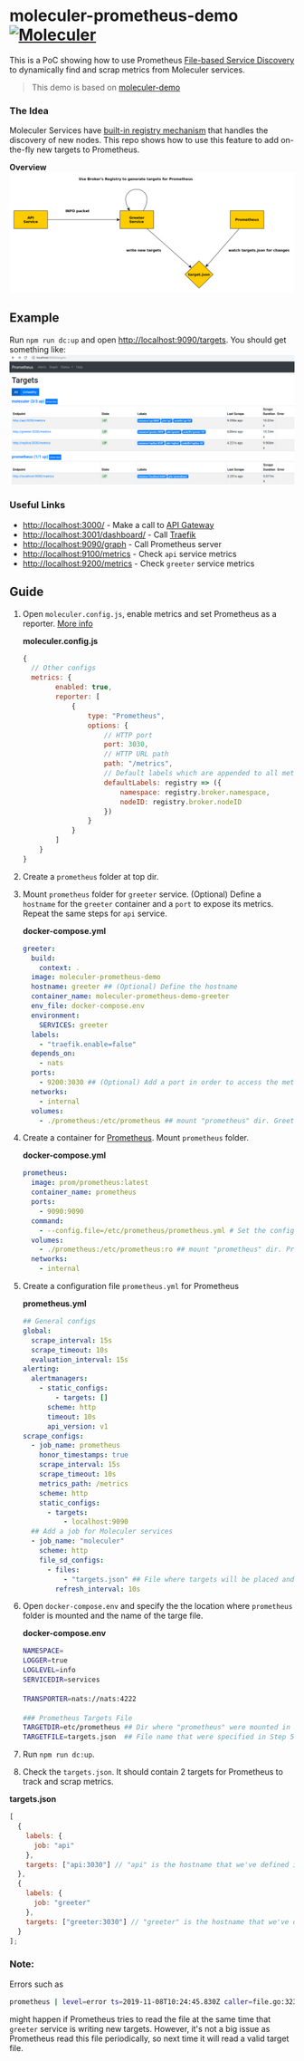 # moleculer-prometheus-demo [![Moleculer](https://badgen.net/badge/Powered%20by/Moleculer/0e83cd)](https://moleculer.services)

This is a PoC showing how to use Prometheus [File-based Service Discovery](https://prometheus.io/docs/guides/file-sd/) to dynamically find and scrap metrics from Moleculer services.

> This demo is based on [moleculer-demo](https://moleculer.services/docs/0.13/usage.html#Create-a-Moleculer-project)

### The Idea

Moleculer Services have [built-in registry mechanism](https://moleculer.services/docs/0.14/registry.html) that handles the discovery of new nodes. This repo shows how to use this feature to add on-the-fly new targets to Prometheus.

**Overview**
![image](media/overview.png)

## Example

Run `npm run dc:up` and open [http://localhost:9090/targets](http://localhost:9090/targets). You should get something like:
![image](media/prometheus.png)

### Useful Links

- [http://localhost:3000/](http://localhost:3000/) - Make a call to [API Gateway](https://moleculer.services/docs/0.14/moleculer-web.html)
- [http://localhost:3001/dashboard/](http://localhost:3001/dashboard/) - Call [Traefik](https://traefik.io/)
- [http://localhost:9090/graph](http://localhost:9090/graph) - Call Prometheus server
- [http://localhost:9100/metrics](http://localhost:9100/metrics) - Check `api` service metrics
- [http://localhost:9200/metrics](http://localhost:9100/metrics) - Check `greeter` service metrics

## Guide

1. Open `moleculer.config.js`, enable metrics and set Prometheus as a reporter. [More info](https://moleculer.services/docs/0.14/metrics.html#Prometheus)

   **moleculer.config.js**

   ```js
   {
     // Other configs
     metrics: {
           enabled: true,
           reporter: [
               {
                   type: "Prometheus",
                   options: {
                       // HTTP port
                       port: 3030,
                       // HTTP URL path
                       path: "/metrics",
                       // Default labels which are appended to all metrics labels
                       defaultLabels: registry => ({
                           namespace: registry.broker.namespace,
                           nodeID: registry.broker.nodeID
                       })
                   }
               }
           ]
       }
   }
   ```

2. Create a `prometheus` folder at top dir.

3. Mount `prometheus` folder for `greeter` service. (Optional) Define a `hostname` for the `greeter` container and a `port` to expose its metrics. Repeat the same steps for `api` service.

   **docker-compose.yml**

   ```yml
   greeter:
     build:
       context: .
     image: moleculer-prometheus-demo
     hostname: greeter ## (Optional) Define the hostname
     container_name: moleculer-prometheus-demo-greeter
     env_file: docker-compose.env
     environment:
       SERVICES: greeter
     labels:
       - "traefik.enable=false"
     depends_on:
       - nats
     ports:
       - 9200:3030 ## (Optional) Add a port in order to access the metrics
     networks:
       - internal
     volumes:
       - ./prometheus:/etc/prometheus ## mount "prometheus" dir. Greeter will write into this folder
   ```

4. Create a container for [Prometheus](https://prometheus.io/). Mount `prometheus` folder.

   **docker-compose.yml**

   ```yaml
   prometheus:
     image: prom/prometheus:latest
     container_name: prometheus
     ports:
       - 9090:9090
     command:
       - --config.file=/etc/prometheus/prometheus.yml # Set the configuration file
     volumes:
       - ./prometheus:/etc/prometheus:ro ## mount "prometheus" dir. Prometheus will read targets from here
     networks:
       - internal
   ```

5. Create a configuration file `prometheus.yml` for Prometheus

   **prometheus.yml**

   ```yml
   ## General configs
   global:
     scrape_interval: 15s
     scrape_timeout: 10s
     evaluation_interval: 15s
   alerting:
     alertmanagers:
       - static_configs:
           - targets: []
         scheme: http
         timeout: 10s
         api_version: v1
   scrape_configs:
     - job_name: prometheus
       honor_timestamps: true
       scrape_interval: 15s
       scrape_timeout: 10s
       metrics_path: /metrics
       scheme: http
       static_configs:
         - targets:
             - localhost:9090
     ## Add a job for Moleculer services
     - job_name: "moleculer"
       scheme: http
       file_sd_configs:
         - files:
             - "targets.json" ## File where targets will be placed and read.
           refresh_interval: 10s
   ```

6. Open `docker-compose.env` and specify the the location where `prometheus` folder is mounted and the name of the targe file.

   **docker-compose.env**

   ```bash
   NAMESPACE=
   LOGGER=true
   LOGLEVEL=info
   SERVICEDIR=services

   TRANSPORTER=nats://nats:4222

   ### Prometheus Targets File
   TARGETDIR=etc/prometheus ## Dir where "prometheus" were mounted in Steps 3. and 4.
   TARGETFILE=targets.json  ## File name that were specified in Step 5.

   ```

7. Run `npm run dc:up`.

8. Check the `targets.json`. It should contain 2 targets for Prometheus to track and scrap metrics.

**targets.json**

```js
[
  {
    labels: {
      job: "api"
    },
    targets: ["api:3030"] // "api" is the hostname that we've defined in docker-compose.yml
  },
  {
    labels: {
      job: "greeter"
    },
    targets: ["greeter:3030"] // "greeter" is the hostname that we've defined in docker-compose.yml
  }
];
```

### Note:

Errors such as

```bash
prometheus | level=error ts=2019-11-08T10:24:45.830Z caller=file.go:323 component="discovery manager scrape" discovery=file msg="Error reading file" path=/etc/prometheus/targets.json err="unexpected end of JSON input"
```

might happen if Prometheus tries to read the file at the same time that `greeter` service is writing new targets. However, it's not a big issue as Prometheus read this file periodically, so next time it will read a valid target file.
